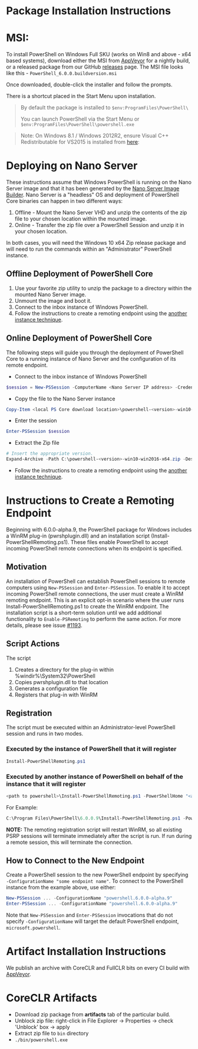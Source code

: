 Package Installation Instructions
=================================

# MSI:
To install PowerShell on Windows Full SKU (works on Win8 and above - x64 based systems), download either the MSI from [AppVeyor][] for a nightly build, 
or a released package from our GitHub [releases][] page. The MSI file looks like this - `PowerShell_6.0.0.buildversion.msi`

Once downloaded, double-click the installer and follow the prompts.

There is a shortcut placed in the Start Menu upon installation.

> By default the package is installed to `$env:ProgramFiles\PowerShell\`
>
> You can launch PowerShell via the Start Menu or `$env:ProgramFiles\PowerShell\powershell.exe`

> Note: On Windows 8.1 / Windows 2012R2, ensure Visual C++ Redistributable 
> for VS2015 is installed from [here](http://download.microsoft.com/download/9/3/F/93FCF1E7-E6A4-478B-96E7-D4B285925B00/vc_redist.x64.exe):

# Deploying on Nano Server

These instructions assume that Windows PowerShell is running on the Nano Server image and that it has been generated by the [Nano Server Image Builder](https://technet.microsoft.com/en-us/windows-server-docs/get-started/deploy-nano-server).
Nano Server is a "headless" OS and deployment of PowerShell Core binaries can happen in two different ways:

1. Offline - Mount the Nano Server VHD and unzip the contents of the zip file to your chosen location within the mounted image.
2. Online - Transfer the zip file over a PowerShell Session and unzip it in your chosen location.

In both cases, you will need the Windows 10 x64 Zip release package and will need to run the commands within an "Administrator" PowerShell instance.

## Offline Deployment of PowerShell Core

1. Use your favorite zip utility to unzip the package to a directory within the mounted Nano Server image.
2. Unmount the image and boot it.
3. Connect to the inbox instance of Windows PowerShell.
4. Follow the instructions to create a remoting endpoint using the [another instance technique](#executed-by-another-instance-of-powershell-on-behalf-of-the-instance-that-it-will-register). 

## Online Deployment of PowerShell Core

The following steps will guide you through the deployment of PowerShell Core to a running instance of Nano Server and the configuration of its remote endpoint.

* Connect to the inbox instance of Windows PowerShell
```powershell
$session = New-PSSession -ComputerName <Nano Server IP address> -Credential <An Administrator account on the system>
```
* Copy the file to the Nano Server instance
```powershell
Copy-Item <local PS Core download location>\powershell-<version>-win10-win2016-x64.zip c:\ -ToSession $session
```
* Enter the session
```powershell
Enter-PSSession $session
```
* Extract the Zip file
```powershell
# Insert the appropriate version.
Expand-Archive -Path C:\powershell-<version>-win10-win2016-x64.zip -DestinationPath "C:\PowerShellCore_<version>"
```
* Follow the instructions to create a remoting endpoint using the [another instance technique](#executed-by-another-instance-of-powershell-on-behalf-of-the-instance-that-it-will-register). 

# Instructions to Create a Remoting Endpoint

Beginning with 6.0.0-alpha.9, the PowerShell package for Windows includes a WinRM plug-in (pwrshplugin.dll) and an installation script (Install-PowerShellRemoting.ps1). 
These files enable PowerShell to accept incoming PowerShell remote connections when its endpoint is specified. 

## Motivation

An installation of PowerShell can establish PowerShell sessions to remote computers using `New-PSSession` and `Enter-PSSession`. 
To enable it to accept incoming PowerShell remote connections, the user must create a WinRM remoting endpoint. 
This is an explicit opt-in scenario where the user runs Install-PowerShellRemoting.ps1 to create the WinRM endpoint. 
The installation script is a short-term solution until we add additional functionality to `Enable-PSRemoting` to perform the same action. 
For more details, please see issue [#1193](https://github.com/PowerShell/PowerShell/issues/1193).

## Script Actions

The script

1. Creates a directory for the plug-in within %windir%\System32\PowerShell
2. Copies pwrshplugin.dll to that location
3. Generates a configuration file
4. Registers that plug-in with WinRM

## Registration

The script must be executed within an Administrator-level PowerShell session and runs in two modes.

### Executed by the instance of PowerShell that it will register
``` powershell
Install-PowerShellRemoting.ps1
```
### Executed by another instance of PowerShell on behalf of the instance that it will register
``` powershell
<path to powershell>\Install-PowerShellRemoting.ps1 -PowerShellHome "<absolute path to the instance's $PSHOME>" -PowerShellVersion "<the powershell version tag>"
```
For Example:
``` powershell
C:\Program Files\PowerShell\6.0.0.9\Install-PowerShellRemoting.ps1 -PowerShellHome "C:\Program Files\PowerShell\6.0.0.9\" -PowerShellVersion "6.0.0-alpha.9" 
```
**NOTE:** The remoting registration script will restart WinRM, so all existing PSRP sessions will terminate immediately after the script is run. If run during a remote session, this will terminate the connection.

## How to Connect to the New Endpoint

Create a PowerShell session to the new PowerShell endpoint by specifying `-ConfigurationName "some endpoint name"`. To connect to the PowerShell instance from the example above, use either:
``` powershell
New-PSSession ... -ConfigurationName "powershell.6.0.0-alpha.9"
Enter-PSSession ... -ConfigurationName "powershell.6.0.0-alpha.9"
``` 
Note that `New-PSSession` and `Enter-PSSession` invocations that do not specify `-ConfigurationName` will target the default PowerShell endpoint, `microsoft.powershell`.

Artifact Installation Instructions
==================================

We publish an archive with CoreCLR and FullCLR bits on every CI build with [AppVeyor][].

[releases]: https://github.com/PowerShell/PowerShell/releases
[signing]: ../../tools/Sign-Package.ps1
[AppVeyor]: https://ci.appveyor.com/project/PowerShell/powershell

CoreCLR Artifacts
=================

* Download zip package from **artifacts** tab of the particular build.
* Unblock zip file: right-click in File Explorer -> Properties ->
  check 'Unblock' box -> apply
* Extract zip file to `bin` directory
* `./bin/powershell.exe`

